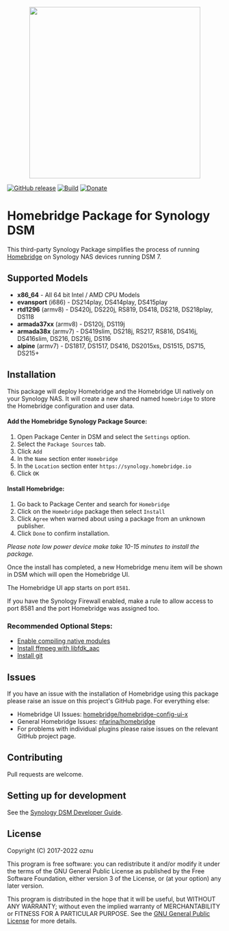 <p align="center">
<img width="400px" src="https://user-images.githubusercontent.com/3979615/79035227-bdd5be00-7bff-11ea-900f-2fef01bba4ba.png">
</p>

[![GitHub release](https://img.shields.io/github/release/homebridge/homebridge-syno-spk.svg)](https://github.com/homebridge/homebridge-syno-spk/releases/latest)
[![Build](https://github.com/homebridge/homebridge-syno-spk/workflows/Build/badge.svg)](https://github.com/homebridge/homebridge-syno-spk/actions)
[![Donate](https://badgen.net/badge/donate/paypal/yellow)](https://paypal.me/oznu)

# Homebridge Package for Synology DSM

This third-party Synology Package simplifies the process of running [Homebridge](https://github.com/nfarina/homebridge) on Synology NAS devices running DSM 7.

## Supported Models

* **x86_64** - All 64 bit Intel / AMD CPU Models
* **evansport** (i686) - DS214play, DS414play, DS415play
* **rtd1296** (armv8) - DS420j, DS220j, RS819, DS418, DS218, DS218play, DS118
* **armada37xx** (armv8) - DS120j, DS119j
* **armada38x** (armv7) - DS419slim, DS218j, RS217, RS816, DS416j, DS416slim, DS216, DS216j, DS116
* **alpine** (armv7) - DS1817, DS1517, DS416, DS2015xs, DS1515, DS715, DS215+

## Installation

This package will deploy Homebridge and the Homebridge UI natively on your Synology NAS. It will create a new shared named `homebridge` to store the Homebridge configuration and user data.

#### Add the Homebridge Synology Package Source:

1. Open Package Center in DSM and select the `Settings` option.
2. Select the `Package Sources` tab.
3. Click `Add`
4. In the `Name` section enter `Homebridge`
5. In the `Location` section enter `https://synology.homebridge.io`
6. Click `OK`

#### Install Homebridge:

1. Go back to Package Center and search for `Homebridge`
2. Click on the `Homebridge` package then select `Install`
3. Click `Agree` when warned about using a package from an unknown publisher.
4. Click `Done` to confirm installation. 

*Please note low power device make take 10-15 minutes to install the package.*

Once the install has completed, a new Homebridge menu item will be shown in DSM which will open the Homebridge UI.

The Homebridge UI app starts on port `8581`.

If you have the Synology Firewall enabled, make a rule to allow access to port 8581 and the port Homebridge was assigned too.

### Recommended Optional Steps:

* [Enable compiling native modules](https://github.com/homebridge/homebridge-syno-spk/wiki/DSM-7:-Enable-Compiling-Of-Native-Modules)
* [Install ffmpeg with libfdk_aac](https://github.com/homebridge/homebridge-syno-spk/wiki/DSM-7:-ffmpeg-with-libfdk_aac)
* [Install git](https://github.com/homebridge/homebridge-syno-spk/wiki/DSM-7:-Install-git)

## Issues

If you have an issue with the installation of Homebridge using this package please raise an issue on this project's GitHub page. For everything else:

* Homebridge UI Issues: [homebridge/homebridge-config-ui-x](https://github.com/homebridge/homebridge-config-ui-x)
* General Homebridge Issues: [nfarina/homebridge](https://github.com/nfarina/homebridge)
* For problems with individual plugins please raise issues on the relevant GitHub project page.

## Contributing

Pull requests are welcome.

## Setting up for development

See the [Synology DSM Developer Guide](https://global.download.synology.com/download/Document/Software/DeveloperGuide/Firmware/DSM/7.0/enu/DSM_Developer_Guide_7_0_Beta.pdf).

## License

Copyright (C) 2017-2022 oznu

This program is free software: you can redistribute it and/or modify it under the terms of the GNU General Public License as published by the Free Software Foundation, either version 3 of the License, or (at your option) any later version.

This program is distributed in the hope that it will be useful, but WITHOUT ANY WARRANTY; without even the implied warranty of MERCHANTABILITY or FITNESS FOR A PARTICULAR PURPOSE.  See the [GNU General Public License](./LICENSE) for more details.
